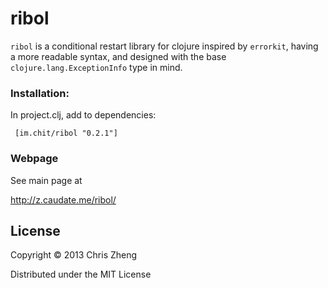 # ribol

`ribol` is a conditional restart library for clojure inspired by `errorkit`, having a more readable syntax, and designed with the base `clojure.lang.ExceptionInfo` type in mind.

### Installation:

In project.clj, add to dependencies:

     [im.chit/ribol "0.2.1"]
     

### Webpage

See main page at

http://z.caudate.me/ribol/

## License
Copyright © 2013 Chris Zheng

Distributed under the MIT License
